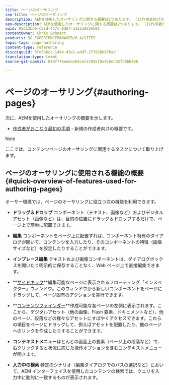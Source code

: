 ```yaml
---
title: ページのオーサリング
seo-title: ページのオーサリング
description: AEMを使用したオーサリングに関する概要は2つあります。 (1)作成者向けの最初の手順 — 新規作成者の紹介、および(2)作成ページのクイックガイド — 主なアクションのクイックガイド（概要）です。
seo-description: AEMを使用したオーサリングに関する概要は2つあります。 (1)作成者向けの最初の手順 — 新規作成者の紹介、および(2)作成ページのクイックガイド — 主なアクションのクイックガイド（概要）です。
uuid: 95d12bd6-c51d-4b7c-9d67-a152a822eb01
contentOwner: Chris Bohnert
products: SG_EXPERIENCEMANAGER/6.4/SITES
topic-tags: page-authoring
content-type: reference
discoiquuid: 3fe5b6cc-1494-43e1-add7-2f7828b676ad
translation-type: tm+mt
source-git-commit: 040f776ee6a164cec57685f8a010ec82fd8bb48b

---
```



# ページのオーサリング{#authoring-pages}

次に、AEMを使用したオーサリングの概要を示します。

* [作成者がおこなう最初の手順](/help/sites-classic-ui-authoring/classic-page-author-first-steps.md) - 新規の作成者向けの概要です。

>[!NOTE]
>
>ここでは、コンテンツページのオーサリングに関連するタスクについて取り上げます。<!-- There are many additional features closely related to page authoring, these are covered under [Site and Page Features](/sites-classic-ui-authoring/classic-feature.md). -->

## ページのオーサリングに使用される機能の概要 {#quick-overview-of-features-used-for-authoring-pages}

オーサー環境では、ページのオーサリングに役立つ次の機能を利用できます。

* **ドラッグ＆ドロップ**
コンポーネント（テキスト、画像など）およびデジタルアセット（画像など）は、目的の位置にドラッグ＆ドロップするだけで、ページ上で簡単に配置できます。

* **編集**
コンポーネントをページ上に配置すれば、コンポーネント特有のダイアログが開いて、コンテンツを入力したり、そのコンポーネントの特徴（画像サイズなど）を設定したりすることができます。

* **インプレース編集**
テキストおよび画像コンポーネントは、ダイアログボックスを開いたり明示的に保存することなく、Web ページ上で直接編集できます。

* **[サイドキック](/help/sites-classic-ui-authoring/classic-page-author-env-tools.md#sidekickclassicui)**編集可能なページに表示されるフローティング「インスペクター」ウィンドウ。このウィンドウから新しいコンポーネントをページにドラッグして、ページ固有のアクションを実行できます。

* **[コンテンツファインダー](/help/sites-classic-ui-authoring/classic-page-author-env-tools.md#thecontentfinderclassicui)**作成可能な各ページの左側に表示されます。ここから、デジタルアセット（他の画像、Flash 要素、ドキュメントなど）、他のページ、段落などの様々なアセットにすばやくアクセスできます。これらの項目をページにドラッグして、例えばアセットを配置したり、他のページへのリンクを作成したりすることができます。

* **コンテキストメニュー**&#x200B;ほとんどの画面上の要素（ページ上の段落など）で、右クリックすると状況に応じた操作オプションを含むコンテキストメニューが開きます。

* **入力中の検索**
特定のシナリオ（編集ダイアログでのパスの選択など）において、AEM インターフェイスを使用したコンテンツの検索では、クエリを入力中に動的に一致するものが表示されます。

